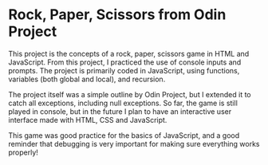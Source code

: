 # Rock, Paper, Scissors from Odin Project

This project is the concepts of a rock, paper, scissors game in HTML and JavaScript. From this project, I practiced the use of console inputs and prompts. The project is primarily coded in JavaScript, using functions, variables (both global and local), and recursion.

The project itself was a simple outline by Odin Project, but I extended it to catch all exceptions, including null exceptions. So far, the game is still played in console, but in the future I plan to have an interactive user interface made with HTML, CSS and JavaScript.

This game was good practice for the basics of JavaScript, and a good reminder that debugging is very important for
making sure everything works properly!
